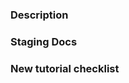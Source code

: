 ### Description

<!-- https://github.com/confluentinc/kafka-tutorials/issues/GH_ISSUE_NUMBER -->

### Staging Docs

<!-- http://kafka-tutorials-staging.s3-website-us-west-2.amazonaws.com/BRANCH_NAME/ -->
<!-- http://kafka-tutorials-staging.s3-website-us-west-2.amazonaws.com/BRANCH_NAME/KT_PATH -->

### New tutorial checklist

<!-- - [ ] Add a `Short Answer` -->
<!-- - [ ] Implement good test cases -->
<!-- - [ ] Validate hyperlinks -->
<!-- - [ ] Spell check (e.g. using `aspell`) -->
